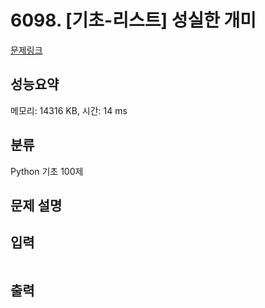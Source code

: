 # 6098. [기초-리스트] 성실한 개미

[문제링크](https://codeup.kr/problem.php?id=6098)

## 성능요약

메모리: 14316 KB, 시간: 14 ms

## 분류

Python 기초 100제

## 문제 설명



## 입력

```

```

## 출력

```

```